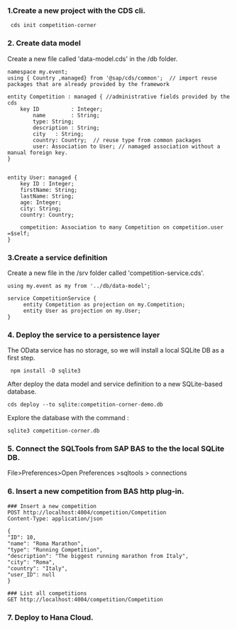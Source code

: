 ### 1.Create a new project with the CDS cli.

` cds init competition-corner`

### 2. Create  data model 

Create a new file called 'data-model.cds' in the /db folder.

``` 
namespace my.event;
using { Country ,managed} from '@sap/cds/common';  // import reuse packages that are already provided by the framework

entity Competition : managed { //administrative fields provided by the cds 
    key ID          : Integer;
        name        : String;
        type: String;
        description : String;
        city   : String;
        country: Country;  // reuse type from common packages 
        user: Association to User; // namaged association without a manual foreign key.
}


entity User: managed {
    key ID : Integer;
    firstName: String;
    lastName: String;
    age: Integer;
    city: String;
    country: Country;
    
    competition: Association to many Competition on competition.user =$self;
}
```

### 3.Create a service definition

Create a new file in the /srv folder called 'competition-service.cds'.

```
using my.event as my from '../db/data-model';

service CompetitionService {
     entity Competition as projection on my.Competition;
     entity User as projection on my.User;
}

```

### 4. Deploy the service to a persistence layer

The OData service has no storage, so we will install a local SQLite DB as a first step.

``` npm install -D sqlite3```

After deploy the data model and service definition to a new SQLite-based database.

``` cds deploy --to sqlite:competition-corner-demo.db ```

Explore the database with the command :

```sqlite3 competition-corner.db```

### 5. Connect the SQLTools from SAP BAS to the the local SQLite DB.

File>Preferences>Open Preferences >sqltools > connections

### 6. Insert a new competition from BAS http plug-in.

```
### Insert a new competition
POST http://localhost:4004/competition/Competition
Content-Type: application/json

{
"ID": 10,
"name": "Roma Marathon",
"type": "Running Competition",
"description": "The biggest running marathon from Italy",
"city": "Roma",
"country": "Italy",
"user_ID": null
}

### List all competitions
GET http://localhost:4004/competition/Competition

```

### 7. Deploy to Hana Cloud.

